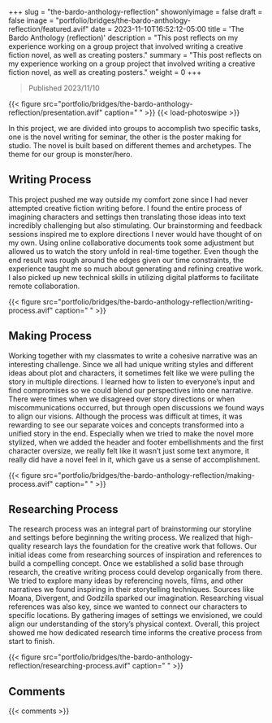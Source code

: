 +++
slug = "the-bardo-anthology-reflection"
showonlyimage = false
draft = false
image = "portfolio/bridges/the-bardo-anthology-reflection/featured.avif"
date = 2023-11-10T16:52:12-05:00
title = 'The Bardo Anthology (reflection)'
description = "This post reflects on my experience working on a group project that involved writing a creative fiction novel, as well as creating posters."
summary = "This post reflects on my experience working on a group project that involved writing a creative fiction novel, as well as creating posters."
weight = 0
+++

> Published 2023/11/10

{{< figure src="portfolio/bridges/the-bardo-anthology-reflection/presentation.avif" caption=" " >}}
{{< load-photoswipe >}}

In this project, we are divided into groups to accomplish two specific tasks, one is the novel writing for seminar, the other is the poster making for studio. The novel is built based on different themes and archetypes. The theme for our group is monster/hero.

## Writing Process

This project pushed me way outside my comfort zone since I had never attempted creative fiction writing before. I found the entire process of imagining characters and settings then translating those ideas into text incredibly challenging but also stimulating. Our brainstorming and feedback sessions inspired me to explore directions I never would have thought of on my own. Using online collaborative documents took some adjustment but allowed us to watch the story unfold in real-time together. Even though the end result was rough around the edges given our time constraints, the experience taught me so much about generating and refining creative work. I also picked up new technical skills in utilizing digital platforms to facilitate remote collaboration.

{{< figure src="portfolio/bridges/the-bardo-anthology-reflection/writing-process.avif" caption=" " >}}

## Making Process

Working together with my classmates to write a cohesive narrative was an interesting challenge. Since we all had unique writing styles and different ideas about plot and characters, it sometimes felt like we were pulling the story in multiple directions. I learned how to listen to everyone’s input and find compromises so we could blend our perspectives into one narrative. There were times when we disagreed over story directions or when miscommunications occurred, but through open discussions we found ways to align our visions. Although the process was difficult at times, it was rewarding to see our separate voices and concepts transformed into a unified story in the end. Especially when we tried to make the novel more stylized, when we added the header and footer embellishments and the first character oversize, we really felt like it wasn’t just some text anymore, it really did have a novel feel in it, which gave us a sense of accomplishment.

{{< figure src="portfolio/bridges/the-bardo-anthology-reflection/making-process.avif" caption=" " >}}

## Researching Process

The research process was an integral part of brainstorming our storyline and settings before beginning the writing process. We realized that high-quality research lays the foundation for the creative work that follows. Our initial ideas come from researching sources of inspiration and references to build a compelling concept. Once we established a solid base through research, the creative writing process could develop organically from there. We tried to explore many ideas by referencing novels, films, and other narratives we found inspiring in their storytelling techniques. Sources like Moana, Divergent, and Godzilla sparked our imagination. Researching visual references was also key, since we wanted to connect our characters to specific locations. By gathering images of settings we envisioned, we could align our understanding of the story’s physical context. Overall, this project showed me how dedicated research time informs the creative process from start to finish.

{{< figure src="portfolio/bridges/the-bardo-anthology-reflection/researching-process.avif" caption=" " >}}

## Comments

{{< comments >}}
